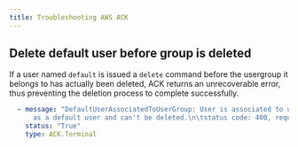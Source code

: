 ```yaml
---
title: Troubleshooting AWS ACK
---
```


## Delete default user before group is deleted

If a user named `default` is issued a `delete` command before the usergroup it belongs to has actually been deleted,
ACK returns an unrecoverable error, thus preventing the deletion process to complete successfully.

```yaml
  - message: "DefaultUserAssociatedToUserGroup: User is associated to user group(s)
      as a default user and can't be deleted.\n\tstatus code: 400, request id: 65cb3646-e20f-4ba6-96c2-bf38ce13f78e"
    status: "True"
    type: ACK.Terminal
```

